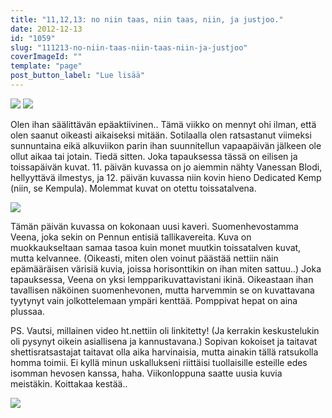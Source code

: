 ```yaml
---
title: "11,12,13: no niin taas, niin taas, niin, ja justjoo."
date: 2012-12-13
id: "1059"
slug: "111213-no-niin-taas-niin-taas-niin-ja-justjoo"
coverImageId: ""
template: "page"
post_button_label: "Lue lisää"
---
```


[![](/images/k11.png)](http://1.bp.blogspot.com/-bPgSh2JGjDY/UMoi1g4fqMI/AAAAAAAADZw/hBSr0UNqQ7k/s1600/k11.png) [![](/images/k12.png)](http://1.bp.blogspot.com/-Agqwieelb6Q/UMokHRZd0sI/AAAAAAAADZ4/UiJImFKaneI/s1600/k12.png)

Olen ihan säälittävän epäaktiivinen.. Tämä viikko on mennyt ohi ilman, että olen saanut oikeasti aikaiseksi mitään. Sotilaalla olen ratsastanut viimeksi sunnuntaina eikä alkuviikon parin ihan suunnitellun vapaapäivän jälkeen ole ollut aikaa tai jotain. Tiedä sitten. Joka tapauksessa tässä on eilisen ja toissapäivän kuvat. 11. päivän kuvassa on jo aiemmin nähty Vanessan Blodi, hellyyttävä ilmestys, ja 12. päivän kuvassa niin kovin hieno Dedicated Kemp (niin, se Kempula). Molemmat kuvat on otettu toissatalvena.

[![](/images/k13.png)](http://4.bp.blogspot.com/-lfHobj9ZGIM/UMokJRrkZTI/AAAAAAAADaA/y3FxI2_mlbI/s1600/k13.png)

Tämän päivän kuvassa on kokonaan uusi kaveri. Suomenhevostamma Veena, joka sekin on Pennun entisiä tallikavereita. Kuva on muokkaukseltaan samaa tasoa kuin monet muutkin toissatalven kuvat, mutta kelvannee. (Oikeasti, miten olen voinut päästää nettiin näin epämääräisen värisiä kuvia, joissa horisonttikin on ihan miten sattuu..) Joka tapauksessa, Veena on yksi lempparikuvattavistani ikinä. Oikeastaan ihan tavallisen näköinen suomenhevonen, mutta harvemmin se on kuvattavana tyytynyt vain jolkottelemaan ympäri kenttää. Pomppivat hepat on aina plussaa.

PS. Vautsi, millainen video ht.nettiin oli linkitetty! (Ja kerrakin keskustelukin oli pysynyt oikein asiallisena ja kannustavana.) Sopivan kokoiset ja taitavat shettisratsastajat taitavat olla aika harvinaisia, mutta ainakin tällä ratsukolla homma toimii. Ei kyllä minun uskallukseni riittäisi tuollaisille esteille edes isomman hevosen kanssa, haha. Viikonloppuna saatte uusia kuvia meistäkin. Koittakaa kestää..

[![](/images/ak.png)](http://4.bp.blogspot.com/-m7H6n0JuiIo/UMokL9mvS6I/AAAAAAAADaI/5U_lhuOZjd0/s1600/ak.png)
